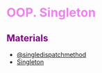 # <span style="color:violet">OOP. Singleton</span>


## <span style="color:purple">Materials</span>


- [@singledispatchmethod](https://docs.python.org/3.10/library/functools.html#functools.singledispatchmethod)
- [Singleton](https://refactoring.guru/uk/design-patterns/singleton)
